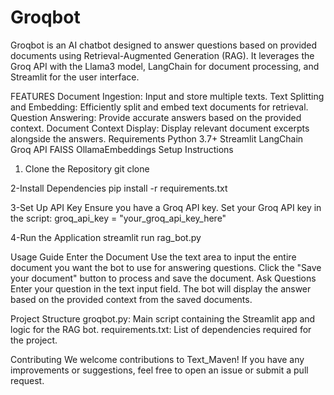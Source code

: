 # Groqbot
Groqbot is an AI chatbot designed to answer questions based on provided documents using Retrieval-Augmented Generation (RAG). It leverages the Groq API with the Llama3 model, LangChain for document processing, and Streamlit for the user interface.

FEATURES
Document Ingestion: Input and store multiple texts.
Text Splitting and Embedding: Efficiently split and embed text documents for retrieval.
Question Answering: Provide accurate answers based on the provided context.
Document Context Display: Display relevant document excerpts alongside the answers.
Requirements
Python 3.7+
Streamlit
LangChain
Groq API
FAISS
OllamaEmbeddings
Setup Instructions
1. Clone the Repository git clone 

2-Install Dependencies pip install -r requirements.txt

3-Set Up API Key Ensure you have a Groq API key. Set your Groq API key in the script: groq_api_key = "your_groq_api_key_here"

4-Run the Application streamlit run rag_bot.py

Usage Guide Enter the Document Use the text area to input the entire document you want the bot to use for answering questions. Click the "Save your document" button to process and save the document. Ask Questions Enter your question in the text input field. The bot will display the answer based on the provided context from the saved documents.

Project Structure groqbot.py: Main script containing the Streamlit app and logic for the RAG bot. requirements.txt: List of dependencies required for the project.

Contributing We welcome contributions to Text_Maven! If you have any improvements or suggestions, feel free to open an issue or submit a pull request.
